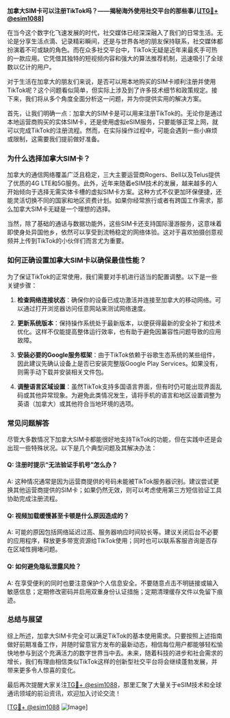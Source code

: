 **加拿大SIM卡可以注册TikTok吗？——揭秘海外使用社交平台的那些事儿[[TG💪+ @esim1088](https://t.me/s/esim1088)]**

在当今这个数字化飞速发展的时代，社交媒体已经深深融入了我们的日常生活。无论是分享生活点滴、记录精彩瞬间，还是与世界各地的朋友保持联系，社交媒体都扮演着不可或缺的角色。而在众多社交平台中，TikTok无疑是近年来最炙手可热的一款应用。它凭借其独特的短视频内容和强大的算法推荐机制，迅速吸引了全球数以亿计的用户。

对于生活在加拿大的朋友们来说，是否可以用本地购买的SIM卡顺利注册并使用TikTok呢？这个问题看似简单，但实际上涉及到了许多技术细节和政策规定。接下来，我们将从多个角度全面分析这一问题，并为你提供实用的解决方案。

首先，让我们明确一点：加拿大的SIM卡是可以用来注册TikTok的。无论你是通过本地运营商购买的实体SIM卡，还是使用虚拟eSIM服务，只要能够正常上网，就可以完成TikTok的注册流程。然而，在实际操作过程中，可能会遇到一些小麻烦或限制，这需要我们提前做好准备。

### **为什么选择加拿大SIM卡？**
加拿大的通信网络覆盖广泛且稳定，三大主要运营商Rogers、Bell以及Telus提供了优质的4G LTE和5G服务。此外，近年来随着eSIM技术的发展，越来越多的人开始倾向于选择无需实体卡槽的虚拟SIM卡方案。这种方式不仅更加环保便捷，还能灵活切换不同的国家和地区资费计划。如果你经常旅行或者有跨国工作需求，那么加拿大SIM卡无疑是一个理想的选择。

当然，除了基础的通话与数据功能外，这些SIM卡还支持国际漫游服务，这意味着即使身处异国他乡，依然可以享受到流畅稳定的网络体验。这对于喜欢拍摄创意视频并上传到TikTok的小伙伴们而言尤为重要。

### **如何正确设置加拿大SIM卡以确保最佳性能？**
为了保证TikTok的正常使用，我们需要对手机进行适当的配置调整。以下是一些关键步骤：

1. **检查网络连接状态**：确保你的设备已成功激活并连接至加拿大的移动网络。可以通过打开浏览器访问任意网站来测试网络速度。
   
2. **更新系统版本**：保持操作系统处于最新版本，以便获得最新的安全补丁和技术优化。这样不仅能提高整体运行效率，也有助于避免因兼容性问题导致的应用故障。

3. **安装必要的Google服务框架**：由于TikTok依赖于谷歌生态系统的某些组件，因此建议先确认设备上是否已安装完整版Google Play Services。如果没有，则需手动下载并安装相关文件包。

4. **调整语言区域设置**：虽然TikTok支持多国语言界面，但有时仍可能出现界面乱码或其他异常现象。为避免此类情况发生，请将手机的语言和地区设置调整为英语（加拿大）或其他符合当地环境的选项。

### **常见问题解答**
尽管大多数情况下加拿大SIM卡都能很好地支持TikTok的功能，但在实践中还是会出现一些特殊状况。以下是几个典型问题及其解决办法：

#### **Q: 注册时提示“无法验证手机号”怎么办？**
A: 这种情况通常是因为运营商提供的号码未能被TikTok服务器识别。建议尝试更换其他运营商提供的SIM卡；如果仍然无效，则可以考虑使用第三方短信验证工具协助完成注册流程。

#### **Q: 视频加载缓慢甚至卡顿是什么原因造成的？**
A: 可能的原因包括网络延迟过高、服务器响应时间较长等。建议关闭后台不必要的应用程序，释放更多带宽资源给TikTok使用；同时也可以联系客服咨询是否存在区域性拥堵问题。

#### **Q: 如何避免隐私泄露风险？**
A: 在享受便利的同时也要注意保护个人信息安全。不要随意点击不明链接或输入敏感信息；定期修改密码并启用双重身份认证措施；定期清理缓存文件以免留下痕迹。

### **总结与展望**
综上所述，加拿大SIM卡完全可以满足TikTok的基本使用需求。只要按照上述指南做好前期准备工作，并随时留意官方发布的最新动态，相信每位用户都能够轻松愉快地参与到这个充满活力的数字世界当中去。未来，随着科技的进步和社会需求的增长，我们有理由相信类似TikTok这样的创新型社交平台将会继续蓬勃发展，并带来更多令人惊喜的变化。

最后再次提醒大家关注[TG💪+ @esim1088](https://t.me/s/esim1088)，那里汇聚了大量关于eSIM技术和全球通讯领域的前沿资讯，欢迎加入讨论交流！

[[TG💪+ @esim1088](https://t.me/s/esim1088) ![Image](https://i.postimg.cc/4NQfJmqS/Snipaste-2025-05-13-00-14-12.png)]